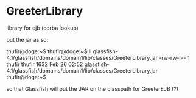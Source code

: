 # GreeterLibrary
library for ejb (corba lookup)


put the jar as so:

thufir@doge:~$ 
thufir@doge:~$ ll glassfish-4.1/glassfish/domains/domain1/lib/classes/GreeterLibrary.jar 
-rw-rw-r-- 1 thufir thufir 1632 Feb 26 02:52 glassfish-4.1/glassfish/domains/domain1/lib/classes/GreeterLibrary.jar
thufir@doge:~$ 


so that Glassfish will put the JAR on the classpath for GreeterEJB (?)
